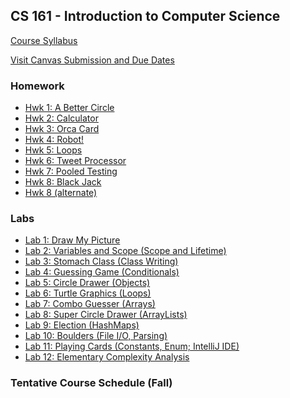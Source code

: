 ## CS 161 - Introduction to Computer Science

[Course Syllabus](CS161-syllabus.pdf)

[Visit Canvas Submission and Due Dates](https://canvas.pugetsound.edu)

### Homework

- [Hwk 1: A Better Circle](hwk1.circle/)
- [Hwk 2: Calculator](hwk2.calc/)
- [Hwk 3: Orca Card](hwk3.orca/)
- [Hwk 4: Robot!](hwk4.robot/)
- [Hwk 5: Loops](hwk5.loops/)
- [Hwk 6: Tweet Processor](hwk6.twitter/)
- [Hwk 7: Pooled Testing](hwk7.pooled/)
- [Hwk 8: Black Jack](hwk8.blackjack/)
- [Hwk 8 (alternate)](hwk8.prep/)

### Labs

- [Lab 1: Draw My Picture](lab1.bluej/)
- [Lab 2: Variables and Scope (Scope and Lifetime)](lab2.vars/)
- [Lab 3: Stomach Class (Class Writing)](lab3.stomach/)
- [Lab 4: Guessing Game (Conditionals)](lab4.guessing/)
- [Lab 5: Circle Drawer (Objects)](lab5.circleDrawer/)
- [Lab 6: Turtle Graphics (Loops)](lab6.turtle/)
- [Lab 7: Combo Guesser (Arrays)](lab7.combo/)
- [Lab 8: Super Circle Drawer (ArrayLists)](lab8.superCircleDrawer/)
- [Lab 9: Election (HashMaps)](lab9.election/)
- [Lab 10: Boulders (File I/O, Parsing)](lab10.boulders/)
- [Lab 11: Playing Cards (Constants, Enum; IntelliJ IDE)](lab11.cards/)
- [Lab 12: Elementary Complexity Analysis](lab12.perf/)

<!-- ### Tentative Course Schedule (Fall)

| Week | Mon                                              | Wed                                                 | Thu       | Fri                                   |
| ---- | ------------------------------------------------ | --------------------------------------------------- | --------- | ------------------------------------- |
| 1    | Our first algorithm                              | What is CS, anyway?                                 | Lab1      | Objects vs. Classes; the Circle class |
| 2    | _Labor Day_                                      | Variables and data types, methods, and constructors | Lab2      | Saving algorithms; Method calls       |
| 3    | Writing classes: TicketMachine. Printing         | Conditionals                                        | Lab3      | Random, more conditionals, return     |
| 4    | Else-if; Start data types: primitives            | Type-casting (narrowing, widening)                  | Lab4      | Lab 4 solution; boolean expressions   |
| 5    | Classes as types: references, object equivalence | Object composition: Abstraction and modularity      | Lab5      | Class APIs: Strings                   |
| 6    | Loops                                            | Review                                              | **Exam1** | Writing while loops                   |
| 7    | for loops                                        | Nested Loops                                        | Lab6      | Start arrays                          |
| 8    | _Fall break (no class)_                          | Arrays of Objects: TurtleMob                        | Lab7      | Finish TurtleMob                      |
| 9    | Start ArrayList                                  | ArrayList                                           | Lab8      | Scanning for input: ChatBot           |
| 10   | Finish ChatBot; Start HashMap                    | HashMap, for-each loop                              | Lab9      | HashMap (cont.): Smarter ChatBot      |
| 11   | Start files                                      | Review                                              | **Exam2** | File I/O                              |
| 12   | Information hiding, `static`, `main()`           | `enum`; IntelliJ IDE                                | Lab 10    | Complexity: Linear search             |
| 13   | Binary search                                    | _Thanksgiving (no class)_                           | --        | _Thanksgiving (no class)_             |
| 14   | Selection sort                                   | Bubble Sort and optimizations                       | Lab 11    | Shaker sort, list operations          |
| 15   | Recursion                                        | Review                                              | --        | _Reading Period (no class)_           |
|      |                                                  | **Final Exam (12p-2p)**                             |           |                                       | -->

<!-- David's schedule generator! Do not touch -->

### Tentative Course Schedule (Fall)

<div id="schedule">&nbsp;</div>
<script type="text/javascript" src="../calendar.js"></script>
<script type="text/javascript" src="schedule.js"></script>
<!-- End -->

